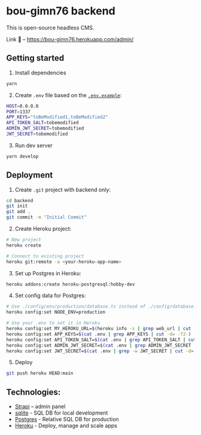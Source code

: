 # bou-gimn76 backend

This is open-source headless CMS.

Link 🔗 – https://bou-gimn76.herokuapp.com/admin/

## Getting started

1. Install dependencies

```bash
yarn
```

2. Create `.env` file based on the [`.env.example`](/backend/.env.example):

```bash
HOST=0.0.0.0
PORT=1337
APP_KEYS="toBeModified1,toBeModified2"
API_TOKEN_SALT=tobemodified
ADMIN_JWT_SECRET=tobemodified
JWT_SECRET=tobemodified
```

3. Run dev server

```bash
yarn develop
```

## Deployment

1. Create `.git` project with backend only:

```bash
cd backend
git init
git add .
git commit -m "Initial Commit"
```

2. Create Heroku project:

```bash
# New project
heroku create

# Connect to existing project
heroku git:remote -a <your-heroku-app-name>
```

3. Set up Postgres in Heroku:

```bash
heroku addons:create heroku-postgresql:hobby-dev
```

4. Set config data for Postgres:

```bash
# Use ./config/env/production/database.ts instead of ./config/database.ts
heroku config:set NODE_ENV=production

# Use your .env to set it in Heroku
heroku config:set MY_HEROKU_URL=$(heroku info -s | grep web_url | cut -d= -f2)
heroku config:set APP_KEYS=$(cat .env | grep APP_KEYS | cut -d= -f2-)
heroku config:set API_TOKEN_SALT=$(cat .env | grep API_TOKEN_SALT | cut -d= -f2)
heroku config:set ADMIN_JWT_SECRET=$(cat .env | grep ADMIN_JWT_SECRET | cut -d= -f2)
heroku config:set JWT_SECRET=$(cat .env | grep -w JWT_SECRET | cut -d= -f2)
```

5. Deploy

```bash
git push heroku HEAD:main
```

## Technologies:

- [Strapi](https://github.com/strapi/strapi) – admin panel
- [sqlite](https://www.sqlite.org/index.html) - SQL DB for local development
- [Postgres](https://www.postgresql.org/about/) - Relative SQL DB for production
- [Heroku](https://www.heroku.com/about) - Deploy, manage and scale apps
